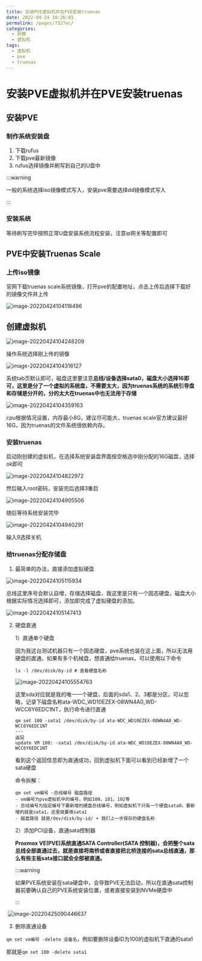 ```yaml
---
title: 安装PVE虚拟机并在PVE安装truenas
date: 2022-04-24 10:26:01
permalink: /pages/7327ec/
categories:
  - 折腾
  - 虚拟机
tags:
  - 虚拟机
  - pve
  - truenas
---
```



# 安装PVE虚拟机并在PVE安装truenas



## 安装PVE

### 制作系统安装盘

1. 下载rufus
2. 下载pve最新镜像
3. rufus选择镜像并刷写到自己的U盘中

:::warning

一般的系统选择iso镜像模式写入，安装pve需要选择dd镜像模式写入

:::

### 安装系统

等待刷写完毕按照正常U盘安装系统流程安装，注意ip网关等配置即可



## PVE中安装Truenas Scale

### 上传iso镜像

官网下载truenas scale系统镜像，打开pve的配置地址，点击上传后选择下载好的镜像文件并上传

![image-20220424104118496](https://io.storyxc.com/blog/image-20220424104118496.png)

## 创建虚拟机

![image-20220424104248209](https://io.storyxc.com/blog/image-20220424104248209.png)

操作系统选择刚上传的镜像

![image-20220424104316127](https://io.storyxc.com/blog/image-20220424104316127.png)

系统tab页默认即可，磁盘这里要注意**总线/设备选择sata0，磁盘大小选择16即可，这里是分了一个虚拟的系统盘，不需要太大，因为truenas系统的系统引导盘和存储是分开的，分的太大在truenas中也无法用于存储**

![image-20220424104359163](https://io.storyxc.com/blog/image-20220424104359163.png)

cpu根据情况设置，内存最小8G，建议尽可能大，truenas scale官方建议最好16G，因为truenas的文件系统很依赖内存。

### 安装truenas

启动刚创建的虚拟机，在选择系统安装盘界面按空格选中刚分配的16G磁盘，选择ok即可

![image-20220424104822972](https://io.storyxc.com/blog/image-20220424104822972.png)

然后输入root密码，安装完后选择3重启

![image-20220424104905506](https://io.storyxc.com/blog/image-20220424104905506.png)

随后等待系统安装完毕

![image-20220424104940291](https://io.storyxc.com/blog/image-20220424104940291.png)

输入9选择关机

### 给truenas分配存储盘

1. 最简单的办法，直接添加虚拟硬盘

![image-20220424105115934](https://io.storyxc.com/blog/image-20220424105115934.png)

总线这里序号会默认自增，存储选择磁盘，我这里是只有一个固态硬盘，磁盘大小根据实际情况选择即可，添加即完成了虚拟硬盘的添加。

![image-20220424105147413](https://io.storyxc.com/blog/image-20220424105147413.png)



2. 硬盘直通

   1）直通单个硬盘

   因为我这台测试机器只有一个固态硬盘，pve系统也装在这上面，所以无法用硬盘的直通，如果有多个机械盘，想直通给truenas，可以使用以下命令
   
   ```shell
   ls -l /dev/disk/by-id # 查看硬盘名称
   ```
      ![image-20220424105554763](https://io.storyxc.com/blog/image-20220424105554763.png)

   这里sda对应就是我的唯一一个硬盘，后面的sda1、2、3都是分区，可以忽略，记录下磁盘名称ata-WDC_WD10EZEX-08WN4A0_WD-WCC6Y6EDC1NT，执行命令进行直通
   
   ```shell
   qm set 100 -sata1 /dev/disk/by-id ata-WDC_WD10EZEX-08WN4A0_WD-WCC6Y6EDC1NT
   ---
   返回
   update VM 100: -sata1 /dev/disk/by-id ata-WDC_WD10EZEX-08WN4A0_WD-WCC6Y6EDC1NT 
   ```
   
   看到这个返回信息即为直通成功，回到虚拟机下面可以看到已经新增了一个sata硬盘
   
   命令拆解：
   
   ```shell
   qm set vm编号 -总线编号 磁盘路径
   - vm编号为pve虚拟机中的编号，例如100，101，102等
   - 总线编号为指定编号下要新增的硬盘总线编号，例如虚拟机下只有一个硬盘sata0，要新增的就是sata1，这里就要填sata1
   - 磁盘路径 就是/dev/disk/by-id/ + 我们上一步保存的硬盘名称
   ```
   
   2）添加PCI设备，直通sata控制器
   
   **Proxmox VE(PVE)系统直通SATA Controller(SATA 控制器)，会把整个sata总线全部直通过去，就是直接将南桥或者直接把北桥连接的sata总线直通，那么有些主板sata接口就会全部被直通。**
   
   :::warning
   
   如果PVE系统安装在sata硬盘中，会导致PVE无法启动，所以在直通sata控制器前要确认自己的PVE系统安装位置，或者直接安装到NVMe硬盘中
   
   :::

​		![image-20220425090446637](https://io.storyxc.com/blog/image-20220425090446637.png)

3. 删除直通设备

`qm set vm编号 -delete 设备名`，例如要删除设备ID为100的虚拟机下直通的sata1

那就是`qm set 100 -delete sata1`
